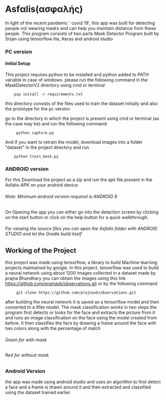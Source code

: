 # Asfαlis(ασφαλής)
In light of the recent pandemic ' covid 19', this app was built for detecting people not wearing masks and can help you maintain distance from these people.
This program consists of two parts 
Mask Detector Program built by Srijan using tensorflow lite, Keras and android studio
### PC version
####  Initial Setup
This project requires python to be installed and python added to PATH variable in case of windows.
please run the following command in the MaskDetectorV2 directory using cmd or terminal

        pip install -r requirements.txt
this directory consists of the files used to train the dataset initially and also the prototype for the pc version


go to the directory in which the project is present using cmd or terminal (as the case may be) and run the following command:
         
         python capture.py

And if you want to retrain the model, download images into a folder "dataset" in the project directory and run 
        
        python train_mask.py
        
### ANDROID version
For this Download the project as a zip and run the apk file present in the Asfalis-APK on your android device. 
###### Note: Minimum android version required is ANDROID 8
On Opening the app you can either go into the detection screen by clicking on the start button or click on the help button for a quick walkthrough.

###### For viewing the source files you can open the Asfalis folder with ANDROID STUDIO and let the Gradle build itself

## Working of the Project

this project was made using tensorflow, a library to build Machine learning projects maintained by google. In this project, tensorflow was used to build a neural network using about 1200 images collected in a dataset made by prajna Bhandhary you can obtain the images using this link https://github.com/prajnasb/observations.git or by the following command

         git clone https://github.com/prajnasb/observations.git
         
 after building the neural network it is saved as a tensorflow model and then converted to a tflite model. The mask classification works in two steps the program first detects or looks for the face and extracts the picture from it and runs an image classification on the face using the model created from before. It then classifies the face by drawing a frame around the face with two colors along with the percentage of match
 ###### Green for with mask
 ###### Red for without mask
 
 ### Android Version
 the app was made using android studio and uses an algorithm to first detect a face and a frame is drawn around it and then extracted and classified using the dataset trained earlier.
